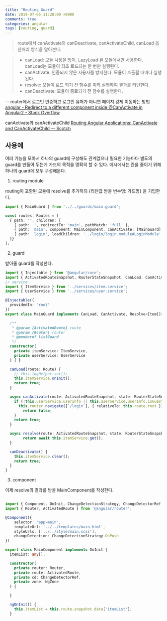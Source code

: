 ```yaml
---
title: "Routing Guard"
date: 2019-07-05 11:28:00 +0900
comments: true
categories: angular
tags: [routing, guard]
---
```



> route에서 canActivate와 canDeactivate, canActivateChild, canLoad 옵션처리 방식을 알아본다.

> - canLoad: 모듈 사용을 방지. LazyLoad 된 모듈에서만 사용한다. canLoad는 모듈이 최초 로드되는 한 번만 실행된다.
> - canActivate: 인증되지 않은 사용자를 방지한다. 모듈이 호출될 때마다 실행된다.
> - resolve: 모듈이 로드 되기 전 함수를 미리 실행하여 결과를 리턴한다.
> - canDeactivate: 모듈이 종료되기 전 함수를 실행한다.


-- router에서 로그인 인증하고 로그인 유저가 아니면 페이지 강제 이동하는 방법
[angular - Redirect to a different component inside @CanActivate in Angular2 - Stack Overflow](https://stackoverflow.com/questions/34711889/redirect-to-a-different-component-inside-canactivate-in-angular2)


canActivate와 canActivateChild
[Routing Angular Applications: CanActivate and CanActivateChild ― Scotch](https://scotch.io/courses/routing-angular-2-applications/canactivate-and-canactivatechild)


## 사용예

여러 기능을 모아서 하나의 guard에 구성해도 관계없으나 필요한 기능마다 별도의 guard를 만들어 두는게 가드의 목적을 명확히 할 수 있다.
예시에서는 칸을 줄이기 위해 하나의 guard에 모두 구성해본다.

1. routing module

routing이 포함된 모듈에 resolve를 추가하되 {리턴값 받을 변수명: 가드명} 을 기입한다.

```ts
import { MainGuard } from '../../guards/main.guard';

const routes: Routes = [
  { path: '', children: [
    { path: '', redirectTo: 'main', pathMatch: 'full' },
    { path: 'main', component: MainComponent, canActivate: [MainGuard], resolve: {itemList: MainGuard}, canDeactivate: [MainGuard] },
	{ path: 'login', loadChildren: '../login/login.module#LoginModule', canLoad: [MainGuard], data: {preload: true}}
  ]}
];

```


2. guard

받아줄 guard를 작성한다.

```ts
import { Injectable } from '@angular/core';
import { ActivatedRouteSnapshot, RouterStateSnapshot, CanLoad, CanActivate, Resolve, CanDeactivate } from '@angular/router';
// service
import { ItemService } from '../services/item.service';
import { UserService } from '../services/user.service';

@Injectable({
  providedIn: 'root'
})
export class MainGuard implements CanLoad, CanActivate, Resolve<Item[]>, CanDeactivate<boolean> {

  /**
   * @param {ActivatedRoute} route
   * @param {Router} router
   * @memberof ListGuard
   */
  constructor(
	private itemService: ItemService,
	private userService: UserService
  ) { }

  canLoad(route: Route) {
    // this.logHelper.set();
    this.itemService.onInit();
    return true;
  }

  async canActivate(route: ActivatedRouteSnapshot, state: RouterStateSnapshot) {
    if (!this.userService.userInfo || this.userService.userInfo.isGuest) {
      this.router.navigate([`/login`], { relativeTo: this.route.root });
        return false;
    }
    return true;
  }

  async resolve(route: ActivatedRouteSnapshot, state: RouterStateSnapshot) {
		return await this.itemService.get();
  }

  canDeactivate() {
    this.itemService.clear();
    return true;
  }
}

```

3. component 

이제 resolve의 결과를 받을 MainComponent를 작성한다.

```ts

import { Component, OnInit, ChangeDetectionStrategy, ChangeDetectorRef, NgZone } from '@angular/core';
import { Router, ActivatedRoute } from '@angular/router';

@Component({
    selector: 'app-main',
    templateUrl: '../../templates/main.html',
    styleUrls: ['../../style/main.scss'],
    changeDetection: ChangeDetectionStrategy.OnPush
})

export class MainComponent implements OnInit {
  itemList: any[];

  constructor(
    private router: Router,
    private route: ActivatedRoute,
    private cd: ChangeDetectorRef,
    private zone: NgZone
  ) {

  }

  ngOnInit() {
    this.itemList = this.route.snapshot.data['itemList'];
  }

```